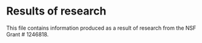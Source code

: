 # Results of research 

This file contains information produced as a result of research from the NSF Grant # 1246818.
